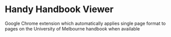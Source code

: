 # Handy Handbook Viewer
Google Chrome extension which automatically applies single page format to pages on the University of Melbourne handbook when available
